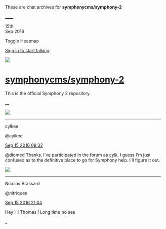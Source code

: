 These are chat archives for **symphonycms/symphony-2**

[__](/symphonycms/symphony-2/archives/2016/09/16)[__](/symphonycms/symphony-2/archives/2016/09/14)

15th  
Sep 2016

Toggle Heatmap

[Sign in to start talking](/login?action=login&button=archive-login)

![](https://avatars-02.gitter.im/group/iv/3/57542c45c43b8c601977197e?s=48)

#  [symphonycms/symphony-2](/symphonycms/symphony-2)

This is the official Symphony 2 repository.

[ __](/orgs/symphonycms/rooms "More symphonycms rooms")

![](https://avatars0.githubusercontent.com/u/11518707?v=3&s=30)

____

cylkee

@cylkee

[Sep 15 2016
09:32](https://gitter.im/symphonycms/symphony-2?at=57da6ab9fa660dd95fe0a78d)

@diomed Thanks. I've participated in the forum as
[cylk](http://www.getsymphony.com/get-involved/member/cylk/). I guess I'm just
confused as to the definitive place to go for Symphony help. I'll figure it
out.

![](https://avatars1.githubusercontent.com/u/771169?v=3&s=30)

____

Nicolas Brassard

@nitriques

[Sep 15 2016
21:04](https://gitter.im/symphonycms/symphony-2?at=57db0ceeaabc89857fa6e713)

Hey Hi Thomas ! Long time no see

_

